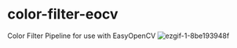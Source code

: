 # color-filter-eocv
Color Filter Pipeline for use with EasyOpenCV
![ezgif-1-8be193948f](https://user-images.githubusercontent.com/50224596/155486858-2ce50b44-5255-4c56-9fcd-3b0240c9161f.gif)
